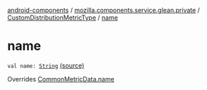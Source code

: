 [android-components](../../index.md) / [mozilla.components.service.glean.private](../index.md) / [CustomDistributionMetricType](index.md) / [name](./name.md)

# name

`val name: `[`String`](https://kotlinlang.org/api/latest/jvm/stdlib/kotlin/-string/index.html) [(source)](https://github.com/mozilla-mobile/android-components/blob/master/components/service/glean/src/main/java/mozilla/components/service/glean/private/CustomDistributionMetricType.kt#L34)

Overrides [CommonMetricData.name](../-common-metric-data/name.md)

